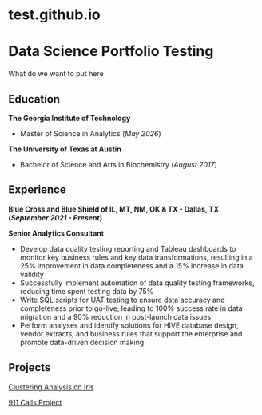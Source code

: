 # test.github.io
# Data Science Portfolio Testing
What do we want to put here
## Education
**The Georgia Institute of Technology**
- Master of Science in Analytics (_May 2026_)

**The University of Texas at Austin**
- Bachelor of Science and Arts in Biochemistry (_August 2017_)

## Experience
 **Blue Cross and Blue Shield of IL, MT, NM, OK & TX  - Dallas, TX (_September 2021 - Present_)**

 **Senior Analytics Consultant**
- Develop data quality testing reporting and Tableau dashboards to monitor key business rules and key data
transformations, resulting in a 25% improvement in data completeness and a 15% increase in data validity
- Successfully implement automation of data quality testing frameworks, reducing time spent testing data by 75%
- Write SQL scripts for UAT testing to ensure data accuracy and completeness prior to go-live, leading to 100% success
rate in data migration and a 90% reduction in post-launch data issues
- Perform analyses and identify solutions for HIVE database design, vendor extracts, and business rules that support the
enterprise and promote data-driven decision making

## Projects
[Clustering Analysis on Iris](https://akashhingu.github.io/Clustering_Iris/)



[911 Calls Project](https://github.com/akashhingu/Python-Capstone-1/blob/master/01-911%20Calls%20Data%20Capstone%20Project-Copy1.ipynb)

